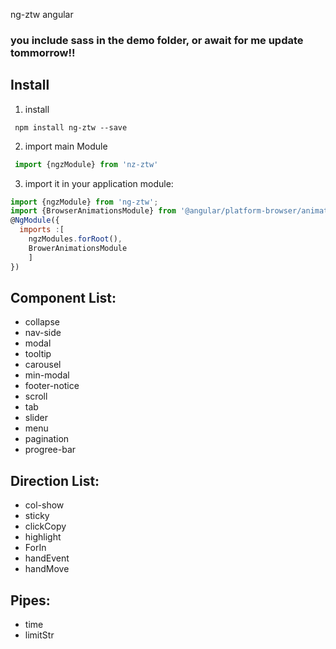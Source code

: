 ng-ztw  angular
### you include sass in the demo folder, or await for me update tommorrow!!

Install
---
1. install 
```shell
 npm install ng-ztw --save
```
2. import main Module
```js
 import {ngzModule} from 'nz-ztw'

```
3. import it in your application module:
```js
import {ngzModule} from 'ng-ztw';
import {BrowserAnimationsModule} from '@angular/platform-browser/animations';
@NgModule({
  imports :[ 
    ngzModules.forRoot(),
    BrowerAnimationsModule
    ]
})

```
Component List:
---

- collapse
- nav-side
- modal
- tooltip
- carousel
- min-modal
- footer-notice
- scroll
- tab
- slider
- menu
- pagination
- progree-bar

Direction List:
---
- col-show
- sticky
- clickCopy
- highlight
- ForIn
- handEvent
- handMove

Pipes:
---
- time
- limitStr



